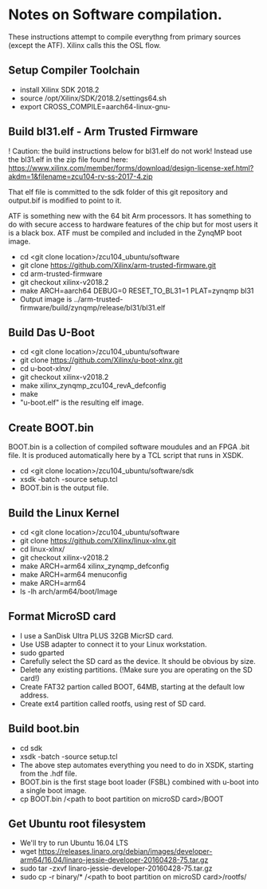 # Notes on Software compilation.
These instructions attempt to compile everythng from primary sources (except the ATF). Xilinx calls this the OSL flow.
## Setup Compiler Toolchain
- install Xilinx SDK 2018.2
- source /opt/Xilinx/SDK/2018.2/settings64.sh
- export CROSS_COMPILE=aarch64-linux-gnu-
## Build bl31.elf - Arm Trusted Firmware
! Caution: the build instructions below for bl31.elf do not work! Instead use the bl31.elf in the zip file found here: 
    https://www.xilinx.com/member/forms/download/design-license-xef.html?akdm=1&filename=zcu104-rv-ss-2017-4.zip

That elf file is committed to the sdk folder of this git repository and output.bif is modified to point to it.

ATF is something new with the 64 bit Arm processors. It has something to do with secure access to hardware features of the chip but for most users it is a black box.  ATF must be compiled and included in the ZynqMP boot image.
- cd \<git clone location\>/zcu104_ubuntu/software
- git clone https://github.com/Xilinx/arm-trusted-firmware.git
- cd arm-trusted-firmware
- git checkout xilinx-v2018.2
- make ARCH=aarch64 DEBUG=0 RESET_TO_BL31=1 PLAT=zynqmp bl31
- Output image is ../arm-trusted-firmware/build/zynqmp/release/bl31/bl31.elf
## Build Das U-Boot
- cd \<git clone location\>/zcu104_ubuntu/software
- git clone https://github.com/Xilinx/u-boot-xlnx.git
- cd u-boot-xlnx/
- git checkout xilinx-v2018.2
- make  xilinx_zynqmp_zcu104_revA_defconfig
- make
- "u-boot.elf" is the resulting elf image.
## Create BOOT.bin
BOOT.bin is a collection of compiled software moudules and an FPGA .bit file. It is produced automatically here by a TCL script that runs in XSDK.
- cd \<git clone location\>/zcu104_ubuntu/software/sdk
- xsdk -batch -source setup.tcl
- BOOT.bin is the output file.
## Build the Linux Kernel
- cd \<git clone location\>/zcu104_ubuntu/software
- git clone https://github.com/Xilinx/linux-xlnx.git
- cd linux-xlnx/
- git checkout xilinx-v2018.2
- make ARCH=arm64 xilinx_zynqmp_defconfig
- make ARCH=arm64 menuconfig
- make ARCH=arm64
- ls -lh arch/arm64/boot/Image
## Format MicroSD card
- I use a SanDisk Ultra PLUS 32GB MicrSD card.
- Use USB adapter to connect it to your Linux workstation.
- sudo gparted
- Carefully select the SD card as the device.  It should be obvious by size.
- Delete any existing partitions. (!Make sure you are operating on the SD card!)
- Create FAT32 partion called BOOT, 64MB, starting at the default low address.
- Create ext4 partition called rootfs, using rest of SD card.
## Build boot.bin
- cd sdk
- xsdk -batch -source setup.tcl
- The above step automates everything you need to do in XSDK, starting from the .hdf file.
- BOOT.bin is the first stage boot loader (FSBL) combined with u-boot into a single boot image.
- cp BOOT.bin /\<path to boot partition on microSD card\>/BOOT
## Get Ubuntu root filesystem
- We'll try to run Ubuntu 16.04 LTS
- wget https://releases.linaro.org/debian/images/developer-arm64/16.04/linaro-jessie-developer-20160428-75.tar.gz
- sudo tar -zxvf linaro-jessie-developer-20160428-75.tar.gz
- sudo cp -r binary/* /\<path to boot partition on microSD card\>/rootfs/
